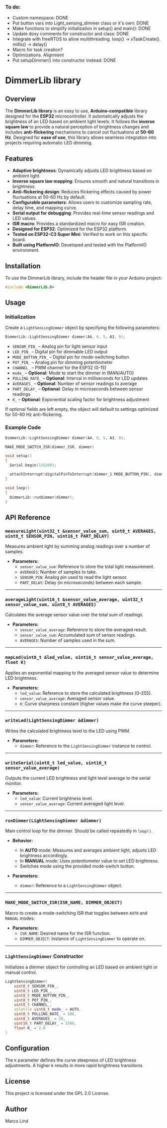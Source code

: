 ### To do:
- Custom namespace: DONE
- Put button vars into Light_sensing_dimmer class or it's own: DONE
- Make functions to simplify initialization in setup() and main(): DONE
- Update doxy comments for constructor and class: DONE
- Integrate with freeRTOS to allow multithreading. loop() -> xTaskCreate(). millis() -> delay()
- Macro for task creation?
- Optimizations. Alignment
- Put setupDimmer() into constructor instead: DONE

# DimmerLib library

## Overview
The **DimmerLib library** is an easy to use, **Arduino-compatible** library designed for the **ESP32** microcontroller. It automatically adjusts the brightness of an LED based on ambient light levels. It follows the **inverse square law** to provide a natural perception of brightness changes and includes **anti-flickering** mechanisms to cancel out fluctuations at **50-60 Hz**. Designed for **ease of use**, this library allows seamless integration into projects requiring automatic LED dimming.

## Features
- **Adaptive brightness**: Dynamically adjusts LED brightness based on ambient light.
- **Inverse square law mapping**: Ensures smooth and natural transitions in brightness.
- **Anti-flickering design**: Reduces flickering effects caused by power fluctuations at 50-60 Hz by default.
- **Configurable parameters**: Allows users to customize sampling rate, delay time, and mapping curve.
- **Serial output for debugging**: Provides real-time sensor readings and LED values.
- **ISR macro**: Provides a standardized macro for easy ISR creation.
- **Designed for ESP32**: Optimized for the ESP32 platform.
- **Tested on ESP32-C3 Super Mini**: Verified to work on this specific board.
- **Built using PlatformIO**: Developed and tested with the PlatformIO environment.

## Installation
To use the DimmerLib library, include the header file in your Arduino project:

```cpp
#include <DimmerLib.h>
```

## Usage

### Initialization
Create a `LightSensingDimmer` object by specifying the following parameters:

```cpp
DimmerLib::LightSensingDimmer dimmer(A4, 6, 5, A3, 0);
```

- `SENSOR_PIN_` – Analog pin for light sensor input
- `LED_PIN_` – Digital pin for dimmable LED output
- `MODE_BUTTON_PIN_` – Digital pin for mode-switching button
- `POT_PIN_` – Analog pin for dimming potentiometer
- `CHANNEL_` – PWM channel for the ESP32 (0-15)
- `mode_` – **Optional**: Mode to start the dimmer in (MAN/AUTO)
- `POLLING_RATE_` – **Optional**: Interval in milliseconds for LED updates
- `AVERAGES_` – **Optional**: Number of sensor readings to average
- `PART_DELAY_` – **Optional**: Delay in microseconds between sensor readings
- `K_` – **Optional**: Exponential scaling factor for brightness adjustment

If optional fields are left empty, the object will default to settings optimized for 50-60 Hz anti-flickering.

### Example Code
```cpp
DimmerLib::LightSensingDimmer dimmer(A4, 6, 5, A3, 0);

MAKE_MODE_SWITCH_ISR(dimmer_ISR, dimmer)

void setup()
{
  Serial.begin(115200);

  attachInterrupt(digitalPinToInterrupt(dimmer_1.MODE_BUTTON_PIN), dimmer_ISR, RISING);
}

void loop()
{
  DimmerLib::runDimmer(dimmer);
}
```

## API Reference

### `measureLight(uint32_t &sensor_value_sum, uint8_t AVERAGES, uint8_t SENSOR_PIN, uint16_t PART_DELAY)`
Measures ambient light by summing analog readings over a number of samples.

- **Parameters:**
  - `sensor_value_sum`: Reference to store the total light measurement.
  - `AVERAGES`: Number of samples to take.
  - `SENSOR_PIN`: Analog pin used to read the light sensor.
  - `PART_DELAY`: Delay (in microseconds) between each sample.

---

### `averageLight(uint16_t &sensor_value_average, uint32_t sensor_value_sum, uint8_t AVERAGES)`
Calculates the average sensor value over the total sum of readings.

- **Parameters:**
  - `sensor_value_average`: Reference to store the averaged result.
  - `sensor_value_sum`: Accumulated sum of sensor readings.
  - `AVERAGES`: Number of samples used in the sum.

---

### `mapLed(uint8_t &led_value, uint16_t sensor_value_average, float K)`
Applies an exponential mapping to the averaged sensor value to determine LED brightness.

- **Parameters:**
  - `led_value`: Reference to store the calculated brightness (0–255).
  - `sensor_value_average`: Averaged sensor value.
  - `K`: Curve sharpness constant (higher values make the curve steeper).

---

### `writeLed(LightSensingDimmer &dimmer)`
Writes the calculated brightness level to the LED using PWM.

- **Parameters:**
  - `dimmer`: Reference to the `LightSensingDimmer` instance to control.

---

### `writeSerial(uint8_t led_value, uint16_t sensor_value_average)`
Outputs the current LED brightness and light level average to the serial monitor.

- **Parameters:**
  - `led_value`: Current brightness level.
  - `sensor_value_average`: Current averaged light level.

---

### `runDimmer(LightSensingDimmer &dimmer)`
Main control loop for the dimmer. Should be called repeatedly in `loop()`.

- **Behavior:**
  - In **AUTO** mode: Measures and averages ambient light, adjusts LED brightness accordingly.
  - In **MANUAL** mode: Uses potentiometer value to set LED brightness.
  - Switches mode using the provided mode-switch button.

- **Parameters:**
  - `dimmer`: Reference to a `LightSensingDimmer` object.

---

### `MAKE_MODE_SWITCH_ISR(ISR_NAME, DIMMER_OBJECT)`
Macro to create a mode-switching ISR that toggles between `AUTO` and `MANUAL` modes.

- **Parameters:**
  - `ISR_NAME`: Desired name for the ISR function.
  - `DIMMER_OBJECT`: Instance of `LightSensingDimmer` to operate on.

---

### `LightSensingDimmer` Constructor
Initializes a dimmer object for controlling an LED based on ambient light or manual control.

```cpp
LightSensingDimmer(
    uint8_t SENSOR_PIN_,
    uint8_t LED_PIN_,
    uint8_t MODE_BUTTON_PIN_,
    uint8_t POT_PIN_,
    uint8_t CHANNEL_,
    volatile uint8_t mode_ = AUTO,
    uint8_t POLLING_RATE_ = 100,
    uint8_t AVERAGES_ = 20,
    uint16_t PART_DELAY_ = 2500,
    float K_ = 2.0
)
```

## Configuration
The `K` parameter defines the curve steepness of LED brightness adjustments. A higher `K` results in more rapid brightness transitions.

## License
This project is licensed under the GPL 2.0 License.

## Author
Marco Lind

